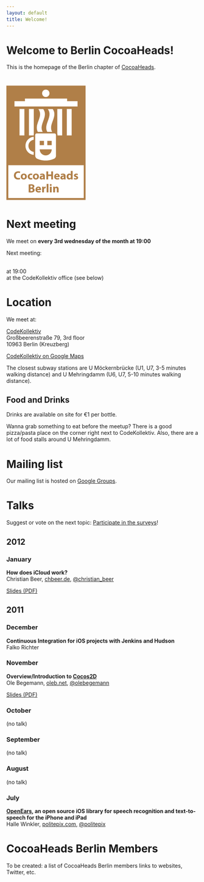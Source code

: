 ```yaml
---
layout: default
title: Welcome!
---
```


<div class="row">
	<div class="sixcol">
		<h1 class="title">Welcome to Berlin CocoaHeads!</h1>
		<p>
			This is the homepage of the Berlin chapter of <a href="http://www.cocoaheads.org/">CocoaHeads</a>.
		</p>
	</div>
	<div class="sixcol last">
		<h1><img id="logo" src="images/cocoaheads-berlin-logo.png" alt="Cocoaheads Berlin Logo">
		</h1>
	</div>
</div>

# Next meeting

We meet on **every 3rd wednesday of the month at 19:00**

Next meeting:

<div class="row">
	<div class="drop-shadow lifted fivecol">
        <span id="next_meetup"></span><br>
		at 19:00<br>
		at the CodeKollektiv office (see below)<br>
	</div>
</div>
<script type="text/javascript">
	next_meetup();
</script>

# Location

We meet at:

<div id="codekollektiv-vcard" class="row">
	<div class="drop-shadow lifted fivecol">
		<a href="http://www.codekollektiv.de">CodeKollektiv</a><br>
		Großbeerenstraße 79, 3rd floor<br>
		10963 Berlin (Kreuzberg)
	</div>
</div>

<a href="http://maps.google.com/maps?q=Gro%C3%9Fbeerenstra%C3%9Fe+79,+10963,+Berlin,+Deutschland&hl=en&ie=UTF8&sll=37.0625,-95.677068&sspn=52.815565,56.953125&vpsrc=6&hnear=Gro%C3%9Fbeerenstra%C3%9Fe+79,+Berlin+10963+Berlin,+Germany&t=v&z=16">CodeKollektiv on Google Maps</a>

The closest subway stations are U Möckernbrücke (U1, U7, 3-5 minutes walking distance) and U Mehringdamm (U6, U7, 5-10 minutes walking distance).

## Food and Drinks

Drinks are available on site for €1 per bottle.

Wanna grab something to eat before the meetup? There is a good pizza/pasta place on the corner right next to CodeKollektiv. Also, there are a lot of food stalls around U Mehringdamm.

# Mailing list

Our mailing list is hosted on [Google Groups](http://groups.google.com/group/berlin-cocoaheads?hl=de "Berlin CocoaHeads Mailing List").

# Talks

<div class="row">
	<div id="talk-survey" class="drop-shadow lifted eightcol">
		Suggest or vote on the next topic: <a href="http://goo.gl/mod/vaua" title="Participate in the surveys">Participate in the surveys</a>!
	</div>
</div>

## 2012

### January

**How does iCloud work?**<br>
Christian Beer, [chbeer.de](http://chbeer.de), [@christian_beer](http://twitter.chbeer.de)

[Slides (PDF)](/assets/icloud-christian-beer-2012-01.pdf)

## 2011

### December

**Continuous Integration for iOS projects with Jenkins and Hudson**<br>
Falko Richter

### November

**Overview/Introduction to [Cocos2D](http://www.cocos2d-iphone.org/)**<br>
Ole Begemann, [oleb.net](http://oleb.net), [@olebegemann](http://twitter.com/olebegemann)

[Slides (PDF)](/assets/cocos2d-ole-begemann-2011-11.pdf)

### October

(no talk)

### September

(no talk)

### August

(no talk)

### July

**[OpenEars](http://www.politepix.com/openears), an open source iOS library for speech recognition and text-to-speech for the iPhone and iPad**<br>
Halle Winkler, [politepix.com](http://www.politepix.com), [@politepix](http://twitter.com/politepix)

# CocoaHeads Berlin Members

To be created: a list of CocoaHeads Berlin members links to websites, Twitter, etc.
